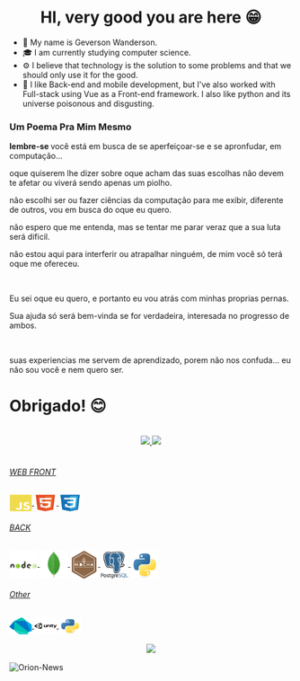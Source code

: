 <div align="center">
  <h1> HI, very good you are here 😁</h1>
</div>

- 🌌 My name is Geverson Wanderson.
- 🎓 I am currently studying computer science.
- ⚙️ I believe that technology is the solution to some problems and that we should only use it for the good.
- 📌 I like Back-end and mobile development, but I've also worked with Full-stack using Vue as a Front-end framework. I also like python and its universe
poisonous and disgusting.

<h3> Um Poema Pra Mim Mesmo </h3>
<p><b> lembre-se </b> você está em busca de se aperfeiçoar-se e se apronfudar, em computação... </p>
<p>oque quiserem lhe dizer sobre oque acham das suas escolhas não devem te afetar ou viverá sendo apenas um piolho.</p>
<p>não escolhi ser ou fazer ciências da computação para me exibir, diferente de outros, vou em busca do oque eu quero.</p>
<p>não espero que me entenda, mas se tentar me parar veraz que a sua luta será dificil.</p>
<p>não estou aqui para interferir ou atrapalhar ninguém, de mim você só terá oque me ofereceu.</p>
  </br>
  <p>Eu sei oque eu quero, e portanto eu vou atrás com minhas proprias pernas.</p>
  <p>Sua ajuda só será bem-vinda se for verdadeira, interesada no progresso de ambos.</p>
  </br>
<p>suas experiencias me servem de aprendizado, porem não nos confuda... eu não sou você e nem quero ser.</p>
<h1> Obrigado! 😊 </h1>
</br>
<div align="center">
  <a href="https://github.com/Orion-News">
  <img height="180em" src="https://github-readme-stats.vercel.app/api?username=Orion-News&show_icons=true&theme=dark&include_all_commits=true&count_private=true"/>
  <img height="180em" src="https://github-readme-stats.vercel.app/api/top-langs/?username=Orion-News&layout=compact&langs_count=7&theme=dark"/>
</div>
 
<div align="left" style="display: inline_block">
  <br>
  <h6> WEB FRONT </h6>
  <img align="center" alt="Javascript" height="30" width="40" src="https://raw.githubusercontent.com/devicons/devicon/master/icons/javascript/javascript-plain.svg">
  <img align="center" alt="HTML" height="30" width="40" src="https://raw.githubusercontent.com/devicons/devicon/master/icons/html5/html5-original.svg">
  <img align="center" alt="CSS" height="30" width="40" src="https://raw.githubusercontent.com/devicons/devicon/master/icons/css3/css3-original.svg">
  
  </br>
  <h6> BACK </h6>
  <img align="center" alt="MongoDB" height="50" width="50" src="https://github.com/devicons/devicon/blob/master/icons/nodejs/nodejs-original-wordmark.svg">
  <img align="center" alt="MongoDB" height="50" width="50" src="https://github.com/devicons/devicon/blob/master/icons/mongodb/mongodb-original.svg">
  <img align="center" alt="Mocha" height="50" width="50" src="https://github.com/devicons/devicon/blob/master/icons/mocha/mocha-plain.svg">
  <img align="center" alt="Postgre" height="50" width="50" src="https://github.com/devicons/devicon/blob/master/icons/postgresql/postgresql-original-wordmark.svg">
  <img align="center" alt="Python" height="50" width="50" src="https://github.com/devicons/devicon/blob/master/icons/python/python-original.svg"> 
  </br>
  
  <h6> Other </h6>
  <img align="center" alt="CSS" height="30" width="40" src="https://github.com/devicons/devicon/blob/master/icons/dart/dart-original.svg">
  <img align="center" alt="Unity" height="30" width="40" src="https://github.com/devicons/devicon/blob/master/icons/unity/unity-original-wordmark.svg">
  <img align="center" alt="Python" height="30" width="40" src="https://github.com/devicons/devicon/blob/master/icons/python/python-original.svg"> 
</div>
</br>

<div align="center">
<a href="https://www.linkedin.com/in/geverson-w-7b9850179/" target="_blank"><img src="https://img.shields.io/badge/-LinkedIn-%230077B5?style=for-the-badge&logo=linkedin&logoColor=white" target="_blank"></a>

<p align="left"> <img src="https://komarev.com/ghpvc/?username=Orion-News&label=Profile%20views&color=0400f5&style=flat" alt="Orion-News" /> </p>
</div>
